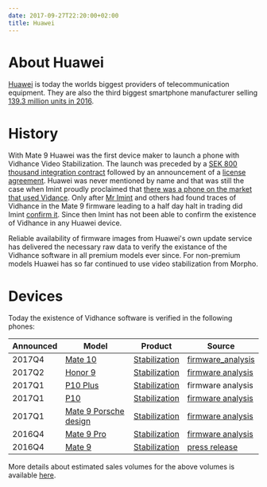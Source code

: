 ```yaml
---
date: 2017-09-27T22:20:00+02:00
title: Huawei
---
```

# About Huawei

[Huawei](https://en.wikipedia.org/wiki/Huawei) is today the worlds biggest providers of telecommunication equipment. They are also the third biggest smartphone manufacturer selling [139.3 million units in 2016](http://consumer.huawei.com/en/press/news/2017/hw-u-035103/).

# History

With Mate 9 Huawei was the first device maker to launch a phone with Vidhance Video Stabilization. The launch was preceded by a [SEK 800 thousand integration contract](http://imint.se/nyheter/20160506-imint-tecknat-utvecklingsavtal-videostabilisering/) followed by an announcement of a [license agreement](http://imint.se/nyheter/20161026-imint-tecknar-licensavtal/). Huawei was never mentioned by name and that was still the case when Imint proudly proclaimed that [there was a phone on the market that used Vidance](http://imint.se/nyheter/20170110-videostabilisering-i-smartphone-pa-marknaden/). Only after [Mr Imint](/author/mr-imint) and others had found traces of Vidhance in the Mate 9 firmware leading to a half day halt in trading did Imint [confirm it](http://imint.se/nyheter/20170123-vidhance-videostabilisering-huaweimate9/). Since then Imint has not been able to confirm the existence of Vidhance in any Huawei device.

Reliable availability of firmware images from Huawei's own update service has delivered the necessary raw data to verify the existance of the Vidhance software in
all premium models ever since. For non-premium models Huawei has so far continued to use video stabilization from Morpho.

# Devices

Today the existence of Vidhance software is verified in the following phones:

| Announced | Model                                   | Product                  | Source                                                                                         |
| --------- | --------------------------------------- | ------------------------ | ---------------------------------------------------------------------------------------------- |
| 2017Q4    | [Mate 10][HUAWEI_MATE10]                | [Stabilization][VH_STAB] | [firmware_analysis](https://twitter.com/vvizard_/status/912762392450420736)           |
| 2017Q2    | [Honor 9][HUAWEI_HONOR9]                | [Stabilization][VH_STAB] | [firmware analysis](https://twitter.com/vvizard_/status/872532160258899973)           |
| 2017Q1    | [P10 Plus][HUAWEI_P10PLUS]              | [Stabilization][VH_STAB] | firmware analysis                                                                     |
| 2017Q1    | [P10][HUAWEI_P10]                       | [Stabilization][VH_STAB] | [firmware analysis](https://twitter.com/vvizard_/status/846701491704475648)           |
| 2017Q1    | [Mate 9 Porsche design][HUAWEI_MATE9PD] | [Stabilization][VH_STAB] | [firmware analysis](https://www.avanza.se/placera/forum/trad.1775.2703761.html)       |
| 2016Q4    | [Mate 9 Pro][HUAWEI_MATE9PRO]           | [Stabilization][VH_STAB] | [firmware analysis](https://www.avanza.se/placera/forum/trad.1775.2703761.html)       |
| 2016Q4    | [Mate 9][HUAWEI_MATE9]                  | [Stabilization][VH_STAB] | [press release](https://press.aktietorget.se/ImintImageIntelligence/81808/617501.pdf) |

[HUAWEI]: http://consumer.huawei.com/
[HUAWEI_MATE9]: http://consumer.huawei.com/en/phones/mate9/
[HUAWEI_MATE10]: http://www.gsmarena.com/huawei_mate_10_to_come_in_four_flavors-news-27375.php
[HUAWEI_MATE9PRO]: http://consumer.huawei.com/en/phones/mate9-pro/
[HUAWEI_MATE9PD]: http://consumer.huawei.com/en/phones/porsche-design-mate9/
[HUAWEI_P10]: http://consumer.huawei.com/en/phones/p10/
[HUAWEI_P10PLUS]: http://consumer.huawei.com/en/phones/p10-plus/
[HUAWEI_HONOR9]: http://www.hihonor.com/global/products/mobile-phones/honor9/index.html

[VH_STAB]: http://vidhance.com/solutions/video-stabilization/

More details about estimated sales volumes for the above volumes is available [here](http://imintinvestors.com/article/20170912-prediction-of-huawei-sales-of-vidhance-models/).
